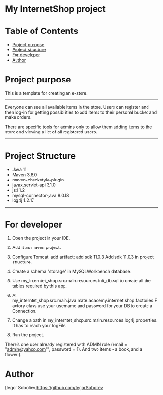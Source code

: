 # My InternetShop project




# Table of Contents
* [Project purpose](#purpose)
* [Project structure](#structure)
* [For developer](#developer-start)
* [Author](#author)

# <a name="purpose"></a>Project purpose
This is a template for creating an e-store.
<hr>

Everyone can see all available items in the store. Users can register and then log-in for
getting possibilities to add items to their personal bucket and make orders.

There are specific tools for admins only to allow them adding items to the store and viewing 
a list of all registered users.
<hr>

# <a name="structure"></a>Project Structure
* Java 11
* Maven 3.8.0
* maven-checkstyle-plugin
* javax.servlet-api 3.1.0
* jstl 1.2
* mysql-connector-java 8.0.18
* log4j 1.2.17
<hr>

# <a name="developer-start"></a>For developer

1. Open the project in your IDE.

2. Add it as maven project.

3. Configure Tomcat:
add artifact;
add sdk 11.0.3
Add sdk 11.0.3 in project struсture.

4. Create a schema "storage" in MySQLWorkbench database.

5. Use my_interntet_shop.src.main.resources.init_db.sql to create all the tables required by this app.

6. At my_interntet_shop.src.main.java.mate.academy.internet.shop.factories.Factory class use your username 
and password for your DB to create a Connection.

7. Change a path in my_interntet_shop.src.main.resources.log4j.properties. It has to reach your logFile.

8. Run the project.

There’s one user already registered with ADMIN role (email = "admin@yahoo.com"", password = 1).
And two items - a book, and a flower:).

# <a name="author"></a>Author

[Iegor Soboliev]https://github.com/IegorSoboliev



